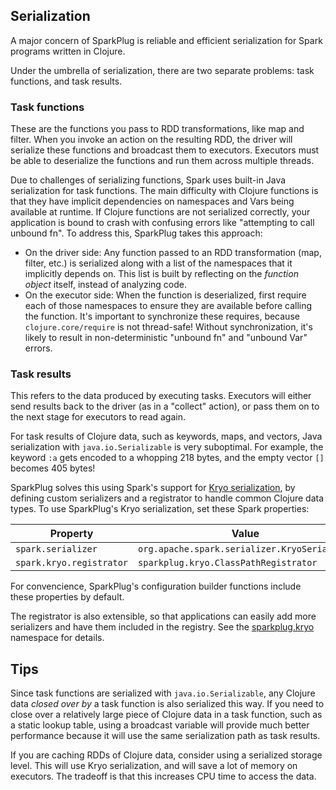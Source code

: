 ## Serialization

A major concern of SparkPlug is reliable and efficient serialization for Spark
programs written in Clojure.

Under the umbrella of serialization, there are two separate problems: task functions,
and task results.


### Task functions

These are the functions you pass to RDD transformations, like map and filter.
When you invoke an action on the resulting RDD, the driver will serialize these
functions and broadcast them to executors. Executors must be able to
deserialize the functions and run them across multiple threads.

Due to challenges of serializing functions, Spark uses built-in Java serialization
for task functions. The main difficulty with Clojure functions is that they have
implicit dependencies on namespaces and Vars being available at runtime. If Clojure
functions are not serialized correctly, your application is bound to crash with
confusing errors like "attempting to call unbound fn". To address this,
SparkPlug takes this approach:
* On the driver side: Any function passed to an RDD transformation (map,
  filter, etc.) is serialized along with a list of the namespaces that it
  implicitly depends on. This list is built by reflecting on the _function
  object_ itself, instead of analyzing code.
* On the executor side: When the function is deserialized, first require each
  of those namespaces to ensure they are available before calling the function.
  It's important to synchronize these requires, because `clojure.core/require`
  is not thread-safe! Without synchronization, it's likely to result in
  non-deterministic "unbound fn" and "unbound Var" errors.


### Task results

This refers to the data produced by executing tasks. Executors will either send
results back to the driver (as in a "collect" action), or pass them on to the
next stage for executors to read again.

For task results of Clojure data, such as keywords, maps, and vectors,
Java serialization with `java.io.Serializable` is very suboptimal.
For example, the keyword `:a` gets encoded to a whopping 218 bytes, and
the empty vector `[]` becomes 405 bytes!

SparkPlug solves this using Spark's support for [Kryo serialization](https://github.com/EsotericSoftware/kryo),
by defining custom serializers and a registrator to handle common Clojure data types.
To use SparkPlug's Kryo serialization, set these Spark properties:

| Property                 | Value                                        |
| ------------------------ | -------------------------------------------- |
| `spark.serializer`       | `org.apache.spark.serializer.KryoSerializer` |
| `spark.kryo.registrator` | `sparkplug.kryo.ClassPathRegistrator`        |

For convencience, SparkPlug's configuration builder functions include these
properties by default.

The registrator is also extensible, so that applications can easily add more
serializers and have them included in the registry. See the
[sparkplug.kryo](https://cljdoc.org/d/amperity/sparkplug-core/CURRENT/api/sparkplug.kryo)
namespace for details.


## Tips

Since task functions are serialized with `java.io.Serializable`, any Clojure
data _closed over by_ a task function is also serialized this way. If you need
to close over a relatively large piece of Clojure data in a task function, such
as a static lookup table, using a broadcast variable will provide much better
performance because it will use the same serialization path as task results.

If you are caching RDDs of Clojure data, consider using a serialized storage
level. This will use Kryo serialization, and will save a lot of memory on executors.
The tradeoff is that this increases CPU time to access the data.
